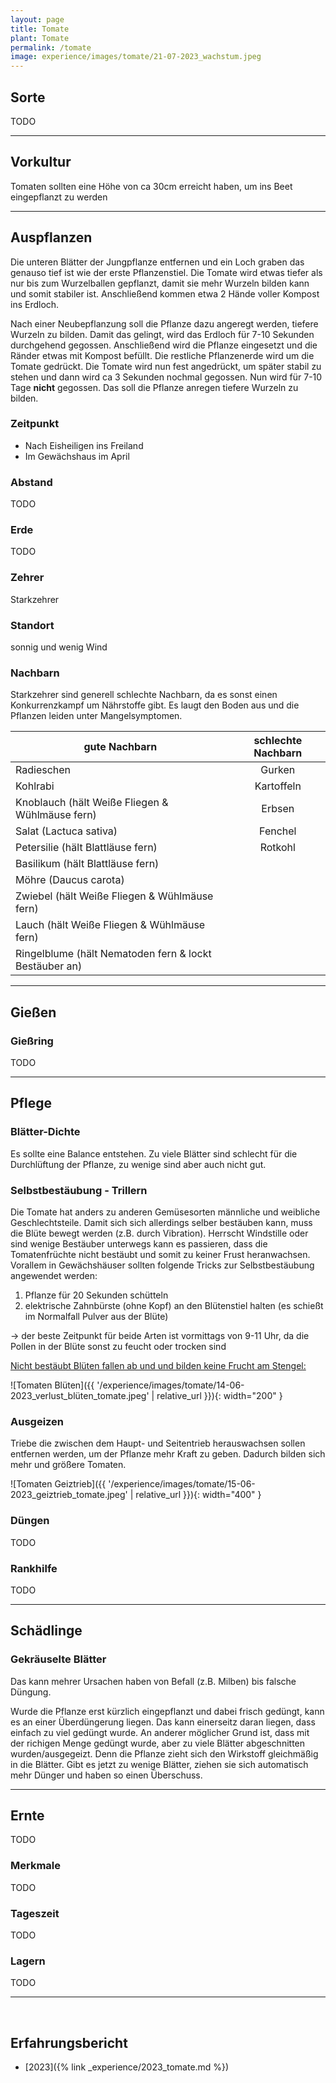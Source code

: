 ```yaml
---
layout: page
title: Tomate
plant: Tomate
permalink: /tomate
image: experience/images/tomate/21-07-2023_wachstum.jpeg
---
```


## __Sorte__
TODO

<hr>

## __Vorkultur__
Tomaten sollten eine Höhe von ca 30cm erreicht haben, um ins Beet eingepflanzt zu werden


<hr>

## __Auspflanzen__
Die unteren Blätter der Jungpflanze entfernen und ein Loch graben das genauso tief ist wie der erste Pflanzenstiel. Die Tomate wird etwas tiefer als nur bis zum Wurzelballen gepflanzt, damit sie mehr Wurzeln bilden kann und somit stabiler ist. Anschließend kommen etwa 2 Hände voller Kompost ins Erdloch. 

Nach einer Neubepflanzung soll die Pflanze dazu angeregt werden, tiefere Wurzeln zu bilden. Damit das gelingt, wird das Erdloch für 7-10 Sekunden durchgehend gegossen. Anschließend wird die Pflanze eingesetzt und die Ränder etwas mit Kompost befüllt. Die restliche Pflanzenerde wird um die Tomate gedrückt. Die Tomate wird nun fest angedrückt, um später stabil zu stehen und dann wird ca 3 Sekunden nochmal gegossen. Nun wird für 7-10 Tage __nicht__ gegossen. Das soll die Pflanze anregen tiefere Wurzeln zu bilden.

### Zeitpunkt
- Nach Eisheiligen ins Freiland
- Im Gewächshaus im April


### Abstand
TODO

### Erde
TODO

### Zehrer 
Starkzehrer

### Standort
sonnig und wenig Wind

### Nachbarn
Starkzehrer sind generell schlechte Nachbarn, da es sonst einen Konkurrenzkampf um Nährstoffe gibt. Es laugt den Boden aus und die Pflanzen leiden unter Mangelsymptomen.

| gute Nachbarn                                          | schlechte Nachbarn | 
| ------------------------------------------------------ |:------------------:| 
| Radieschen                                             | Gurken             |
| Kohlrabi                                               | Kartoffeln         |
| Knoblauch (hält Weiße Fliegen & Wühlmäuse fern)        | Erbsen             |
| Salat (Lactuca sativa)                                 | Fenchel            |
| Petersilie (hält Blattläuse fern)                      | Rotkohl            |
| Basilikum (hält Blattläuse fern)                       |                    |
| Möhre (Daucus carota)                                  |                    |
| Zwiebel (hält Weiße Fliegen & Wühlmäuse fern)          |                    |
| Lauch (hält Weiße Fliegen & Wühlmäuse fern)            |                    |
| Ringelblume (hält Nematoden fern & lockt Bestäuber an) |                    |



<hr>

## __Gießen__

### Gießring
TODO

<hr>

## __Pflege__

### Blätter-Dichte
Es sollte eine Balance entstehen. Zu viele Blätter sind schlecht für die Durchlüftung der Pflanze, zu wenige sind aber auch nicht gut. 

### Selbstbestäubung - Trillern
 
Die Tomate hat anders zu anderen Gemüsesorten männliche und weibliche Geschlechtsteile. Damit sich sich allerdings selber bestäuben kann, muss die Blüte bewegt werden (z.B. durch Vibration).
Herrscht Windstille oder sind wenige Bestäuber unterwegs kann es passieren, dass die Tomatenfrüchte nicht bestäubt und somit zu keiner Frust heranwachsen. Vorallem in Gewächshäuser sollten folgende Tricks zur Selbstbestäubung angewendet werden:

1. Pflanze für 20 Sekunden schütteln 
2. elektrische Zahnbürste (ohne Kopf) an den Blütenstiel halten (es schießt im Normalfall Pulver aus der Blüte)

-> der beste Zeitpunkt für beide Arten ist vormittags von 9-11 Uhr, da die Pollen in der Blüte sonst zu feucht oder trocken sind

<u>Nicht bestäubt Blüten fallen ab und und bilden keine Frucht am Stengel:</u>

![Tomaten Blüten]({{ '/experience/images/tomate/14-06-2023_verlust_blüten_tomate.jpeg' | relative_url }}){: width="200" }


### Ausgeizen
Triebe die zwischen dem Haupt- und Seitentrieb herauswachsen sollen entfernen werden, um der Pflanze mehr Kraft zu geben. Dadurch bilden sich mehr und größere Tomaten.

![Tomaten Geiztrieb]({{ '/experience/images/tomate/15-06-2023_geiztrieb_tomate.jpeg' | relative_url }}){: width="400" }



### Düngen
TODO

### Rankhilfe
TODO

<hr>

## Schädlinge

### Gekräuselte Blätter
Das kann mehrer Ursachen haben von Befall (z.B. Milben) bis falsche Düngung.

Wurde die Pflanze erst kürzlich eingepflanzt und dabei frisch gedüngt, kann es an einer Überdüngerung liegen. Das kann einerseitz daran liegen, dass einfach zu viel gedüngt wurde. An anderer möglicher Grund ist, dass mit der richigen Menge gedüngt wurde, aber zu viele Blätter abgeschnitten wurden/ausgegeizt. Denn die Pflanze zieht sich den Wirkstoff gleichmäßig in die Blätter. Gibt es jetzt zu wenige Blätter, ziehen sie sich automatisch mehr Dünger und haben so einen Überschuss.


<hr>

## __Ernte__
TODO

### Merkmale
TODO

### Tageszeit
TODO

### Lagern
TODO

<hr>
<br>

## __Erfahrungsbericht__

- [2023]({% link _experience/2023_tomate.md %})










